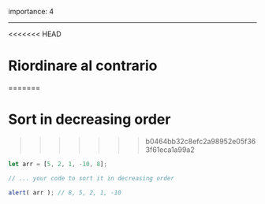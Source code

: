 importance: 4

---

<<<<<<< HEAD
# Riordinare al contrario 
=======
# Sort in decreasing order
>>>>>>> b0464bb32c8efc2a98952e05f363f61eca1a99a2

```js
let arr = [5, 2, 1, -10, 8];

// ... your code to sort it in decreasing order

alert( arr ); // 8, 5, 2, 1, -10
```

